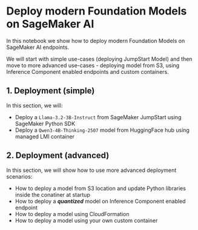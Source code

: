# Deploy modern Foundation Models on SageMaker AI

In this notebook we show how to deploy modern Foundation Models on SageMaker AI endpoints.

We will start with simple use-cases (deploying JumpStart Model) and then move to more advanced use-cases - deploying model from S3, using Inference Component enabled endpoints and custom containers.


## 1. Deployment (simple)

In this section, we will:
- Deploy a `Llama-3.2-3B-Instruct` from SageMaker JumpStart using SageMaker Python SDK
- Deploy a `Qwen3-4B-Thinking-2507` model from HuggingFace hub using managed LMI container


## 2. Deployment (advanced)

In this section, we will show how to use more advanced deployment scenarios:
- How to deploy a model from S3 location and update Python libraries inside the conatiner at startup
- How to deploy a ***quantized*** model on Inference Component enabled endpoint
- How to deploy a model using CloudFormation
- How to deploy a model using your own custom container

